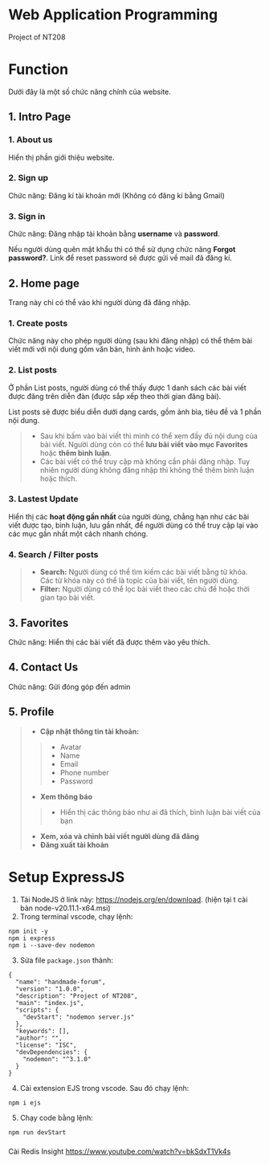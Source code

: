 # Web Application Programming
Project of NT208

# Function

Dưới đây là một số chức năng chính của website.

## 1. Intro Page
### 1. About us
Hiển thị phần giới thiệu website.
### 2. Sign up
Chức năng: Đăng kí tài khoản mới (Không có đăng kí bằng Gmail)
### 3. Sign in 
Chức năng: Đăng nhập tài khoản bằng **username** và **password**.

Nếu người dùng quên mật khẩu thì có thể sử dụng chức năng **Forgot password?**. Link để reset password sẽ được gửi về mail đã đăng kí.

## 2. Home page
Trang này chỉ có thể vào khi người dùng đã đăng nhập.
### 1. Create posts
Chức năng này cho phép người dùng (sau khi đăng nhập) có thể thêm bài viết mới với nội dung gồm văn bản, hình ảnh hoặc video. 
### 2. List posts
Ở phần List posts, người dùng có thể thấy được 1 danh sách các bài viết được đăng trên diễn đàn (được sắp xếp theo thời gian đăng bài).

List posts sẽ được biểu diễn dưới dạng cards, gồm ảnh bìa, tiêu đề và 1 phần nội dung. 

>- Sau khi bấm vào bài viết thì mình có thể xem đầy đủ nội dung của bài viết. Người dùng còn có thể **lưu bài viết vào mục Favorites** hoặc **thêm bình luận**. 
>- Các bài viết có thể truy cập mà không cần phải đăng nhập. Tuy nhiên người dùng không đăng nhập thì không thể thêm bình luận hoặc thích.

### 3. Lastest Update

Hiển thị các **hoạt động gần nhất** của người dùng, chẳng hạn như các bài viết được tạo, bình luận, lưu gần nhất, để người dùng có thể truy cập lại vào các mục gần nhất một cách nhanh chóng.

### 4. Search / Filter posts
>- **Search:** Người dùng có thể tìm kiếm các bài viết bằng từ khóa. Các từ khóa này có thể là topic của bài viết, tên người dùng.
>- **Filter:** Người dùng có thể lọc bài viết theo các chủ đề hoặc thời gian tạo bài viết. 

## 3. Favorites
Chức năng: Hiển thị các bài viết đã được thêm vào yêu thích.

## 4. Contact Us
Chức năng: Gửi đóng góp đến admin

## 5. Profile
>- **Cập nhật thông tin tài khoản:**
>>- Avatar
>>- Name
>>- Email
>>- Phone number
>>- Password
>- **Xem thông báo**
>>- Hiển thị các thông báo như ai đã thích, bình luận bài viết của bạn
>- **Xem, xóa và chỉnh bài viết người dùng đã đăng**
>- **Đăng xuất tài khoản**


# Setup ExpressJS
1. Tải NodeJS ở link này: https://nodejs.org/en/download. (hiện tại t cài bản node-v20.11.1-x64.msi)
2. Trong terminal vscode, chạy lệnh:
```
npm init -y
npm i express
npm i --save-dev nodemon
```
3. Sửa file ```package.json``` thành:
```
{
  "name": "handmade-forum",
  "version": "1.0.0",
  "description": "Project of NT208",
  "main": "index.js",
  "scripts": {
    "devStart": "nodemon server.js"
  },
  "keywords": [],
  "author": "",
  "license": "ISC",
  "devDependencies": {
    "nodemon": "^3.1.0"
  }
}
```
4. Cài extension EJS trong vscode. Sau đó chạy lệnh:
```
npm i ejs
```
5. Chạy code bằng lệnh:
```
npm run devStart
```


###
Cài Redis Insight
https://www.youtube.com/watch?v=bkSdxT1Vk4s
